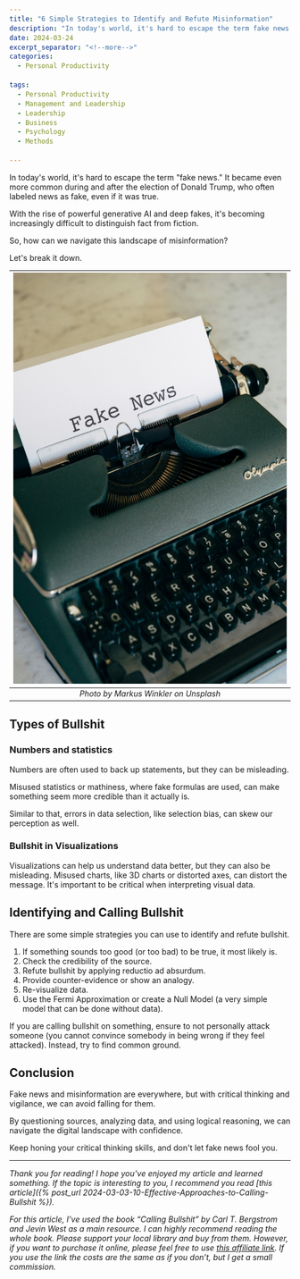 ```yaml
---
title: "6 Simple Strategies to Identify and Refute Misinformation"
description: "In today's world, it's hard to escape the term fake news. It became even more common during and after the election of Donald Trump, who often labeled news as fake, even if it was true."
date: 2024-03-24
excerpt_separator: "<!--more-->"
categories:
  - Personal Productivity

tags:
  - Personal Productivity
  - Management and Leadership
  - Leadership
  - Business
  - Psychology
  - Methods

---
```


In today's world, it's hard to escape the term "fake news." It became even more common during and after the election of Donald Trump, who often labeled news as fake, even if it was true.

With the rise of powerful generative AI and deep fakes, it's becoming increasingly difficult to distinguish fact from fiction.

So, how can we navigate this landscape of misinformation?

Let's break it down.

| ![image](/assets/images/markus-winkler-fake-news-unsplash.jpg) |
|:--:|
| *Photo by Markus Winkler on Unsplash* |

## Types of Bullshit

### Numbers and statistics

Numbers are often used to back up statements, but they can be misleading.

Misused statistics or mathiness, where fake formulas are used, can make something seem more credible than it actually is.

Similar to that, errors in data selection, like selection bias, can skew our perception as well.

### Bullshit in Visualizations

Visualizations can help us understand data better, but they can also be misleading. Misused charts, like 3D charts or distorted axes, can distort the message. It's important to be critical when interpreting visual data.

## Identifying and Calling Bullshit

There are some simple strategies you can use to identify and refute bullshit.

1. If something sounds too good (or too bad) to be true, it most likely is.
2. Check the credibility of the source.
3. Refute bullshit by applying reductio ad absurdum.
4. Provide counter-evidence or show an analogy.
5. Re-visualize data.
6. Use the Fermi Approximation or create a Null Model (a very simple model that can be done without data).

If you are calling bullshit on something, ensure to not personally attack someone (you cannot convince somebody in being wrong if they feel attacked). Instead, try to find common ground.

## Conclusion

Fake news and misinformation are everywhere, but with critical thinking and vigilance, we can avoid falling for them.

By questioning sources, analyzing data, and using logical reasoning, we can navigate the digital landscape with confidence.

Keep honing your critical thinking skills, and don't let fake news fool you.

---

*Thank you for reading! I hope you’ve enjoyed my article and learned something. If the topic is interesting to you, I recommend you read [this article]({% post_url 2024-03-03-10-Effective-Approaches-to-Calling-Bullshit %}).*

*For this article, I’ve used the book “Calling Bullshit” by Carl T. Bergstrom and Jevin West as a main resource. I can highly recommend reading the whole book. Please support your local library and buy from them. However, if you want to purchase it online, please feel free to use [this affiliate link](https://amzn.to/46b8DNd). If you use the link the costs are the same as if you don’t, but I get a small commission.*